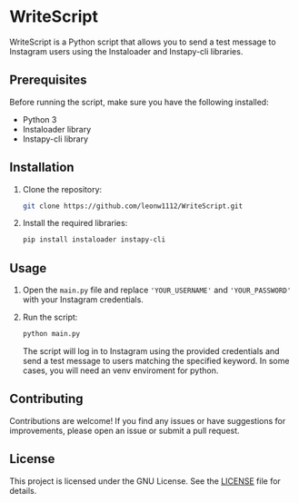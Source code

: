# WriteScript

WriteScript is a Python script that allows you to send a test message to Instagram users using the Instaloader and Instapy-cli libraries.

## Prerequisites

Before running the script, make sure you have the following installed:

- Python 3
- Instaloader library
- Instapy-cli library

## Installation

1. Clone the repository:

    ```bash
    git clone https://github.com/leonw1112/WriteScript.git
    ```

2. Install the required libraries:

    ```bash
    pip install instaloader instapy-cli
    ```

## Usage

1. Open the `main.py` file and replace `'YOUR_USERNAME'` and `'YOUR_PASSWORD'` with your Instagram credentials.

2. Run the script:

    ```bash
    python main.py
    ```

    The script will log in to Instagram using the provided credentials and send a test message to users matching the specified keyword.
   In some cases, you will need an venv enviroment for python.

## Contributing

Contributions are welcome! If you find any issues or have suggestions for improvements, please open an issue or submit a pull request.

## License

This project is licensed under the GNU License. See the [LICENSE](LICENSE) file for details.
